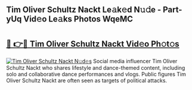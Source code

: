## Tim Oliver Schultz Nackt Le𝚊k𝚎d N𝚞𝚍e - Part-yUq Vid𝚎o Le𝚊ks Photos WqeMC

# <h2><a href="http://fb9brao.evod.top/?m=Tim+Oliver+Schultz+Nackt">🔗 👉🔴 Tim Oliver Schultz Nackt Vid𝚎o Ph𝚘t𝚘s</a></h2>

[![Tim Oliver Schultz Nackt N𝚞d𝚎s](https://i.imgur.com/8V9OHl7.gif)](http://fb9brao.evod.top/?m=Tim+Oliver+Schultz+Nackt)
Social media influencer Tim Oliver Schultz Nackt who shares lifestyle and dance-themed content, including solo and collaborative dance performances and vlogs. Public figures Tim Oliver Schultz Nackt are often seen as targets of political attacks. 
